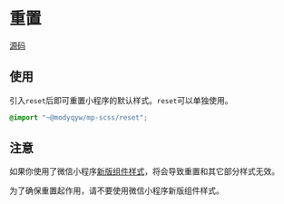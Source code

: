 # 重置

[源码](https://github.com/MillCloud/mp-scss/blob/main/reset/index.scss)

## 使用

引入`reset`后即可重置小程序的默认样式。`reset`可以单独使用。

```scss
@import "~@modyqyw/mp-scss/reset";
```

## 注意

如果你使用了微信小程序[新版组件样式](https://developers.weixin.qq.com/miniprogram/dev/reference/configuration/app.html#style)，将会导致重置和其它部分样式无效。

为了确保重置起作用，请不要使用微信小程序新版组件样式。
